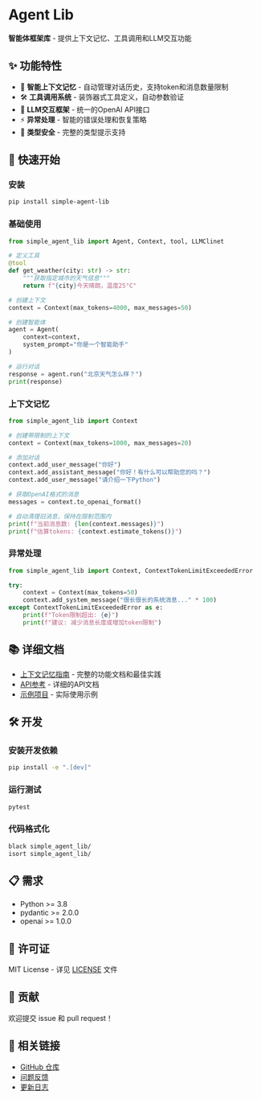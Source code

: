 # Agent Lib

**智能体框架库** - 提供上下文记忆、工具调用和LLM交互功能

## ✨ 功能特性

- 🧠 **智能上下文记忆** - 自动管理对话历史，支持token和消息数量限制
- 🛠️ **工具调用系统** - 装饰器式工具定义，自动参数验证
- 🤖 **LLM交互框架** - 统一的OpenAI API接口
- ⚡ **异常处理** - 智能的错误处理和恢复策略
- 📝 **类型安全** - 完整的类型提示支持

## 🚀 快速开始

### 安装

```bash
pip install simple-agent-lib
```

### 基础使用

```python
from simple_agent_lib import Agent, Context, tool, LLMClinet

# 定义工具
@tool
def get_weather(city: str) -> str:
    """获取指定城市的天气信息"""
    return f"{city}今天晴朗，温度25°C"

# 创建上下文
context = Context(max_tokens=4000, max_messages=50)

# 创建智能体
agent = Agent(
    context=context,
    system_prompt="你是一个智能助手"
)

# 运行对话
response = agent.run("北京天气怎么样？")
print(response)
```

### 上下文记忆

```python
from simple_agent_lib import Context

# 创建带限制的上下文
context = Context(max_tokens=1000, max_messages=20)

# 添加对话
context.add_user_message("你好")
context.add_assistant_message("你好！有什么可以帮助您的吗？")
context.add_user_message("请介绍一下Python")

# 获取OpenAI格式的消息
messages = context.to_openai_format()

# 自动清理旧消息，保持在限制范围内
print(f"当前消息数: {len(context.messages)}")
print(f"估算tokens: {context.estimate_tokens()}")
```

### 异常处理

```python
from simple_agent_lib import Context, ContextTokenLimitExceededError

try:
    context = Context(max_tokens=50)
    context.add_system_message("很长很长的系统消息..." * 100)
except ContextTokenLimitExceededError as e:
    print(f"Token限制超出: {e}")
    print(f"建议: 减少消息长度或增加token限制")
```

## 📚 详细文档

- [上下文记忆指南](CONTEXT_MEMORY_GUIDE.md) - 完整的功能文档和最佳实践
- [API参考](docs/api.md) - 详细的API文档
- [示例项目](examples/) - 实际使用示例

## 🛠️ 开发

### 安装开发依赖

```bash
pip install -e ".[dev]"
```

### 运行测试

```bash
pytest
```

### 代码格式化

```bash
black simple_agent_lib/
isort simple_agent_lib/
```

## 📋 需求

- Python >= 3.8
- pydantic >= 2.0.0
- openai >= 1.0.0

## 📄 许可证

MIT License - 详见 [LICENSE](LICENSE) 文件

## 🤝 贡献

欢迎提交 issue 和 pull request！

## 🔗 相关链接

- [GitHub 仓库](https://github.com/yourusername/simple-agent-lib)
- [问题反馈](https://github.com/yourusername/simple-agent-lib/issues)
- [更新日志](CHANGELOG.md) 